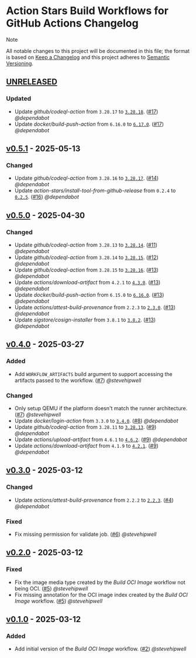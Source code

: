 # Action Stars Build Workflows for GitHub Actions Changelog

<!-- markdownlint-disable-next-line MD052 -->
> [!NOTE]
> All notable changes to this project will be documented in this file; the format is based on [Keep a Changelog](https://keepachangelog.com/en/1.0.0/) and this project adheres to [Semantic Versioning](https://semver.org/spec/v2.0.0.html).

<!--
### Added - For new features.
### Changed - For changes in existing functionality.
### Deprecated - For soon-to-be removed features.
### Removed - For now removed features.
### Fixed - For any bug fixes.
### Security - In case of vulnerabilities.
-->

## [UNRELEASED]

### Updated

- Update _github/codeql-action_ from `3.28.17` to [`3.28.18`](https://github.com/github/codeql-action/releases/tag/v3.28.18). ([#17](https://github.com/action-stars/build-workflows/pull/17)) _@dependabot_
- Update _docker/build-push-action_ from `6.16.0` to [`6.17.0`](https://github.com/docker/build-push-action/releases/tag/v6.17.0). ([#17](https://github.com/action-stars/build-workflows/pull/17)) _@dependabot_

## [v0.5.1] - 2025-05-13

### Changed

- Update _github/codeql-action_ from `3.28.16` to [`3.28.17`](https://github.com/github/codeql-action/releases/tag/v3.28.17). ([#14](https://github.com/action-stars/build-workflows/pull/14)) _@dependabot_
- Update _action-stars/install-tool-from-github-release_ from `0.2.4` to [`0.2.5`](https://github.com/action-stars/install-tool-from-github-release/releases/tag/v0.2.5). ([#16](https://github.com/action-stars/build-workflows/pull/16)) _@dependabot_

## [v0.5.0] - 2025-04-30

### Changed

- Update _github/codeql-action_ from `3.28.13` to [`3.28.14`](https://github.com/github/codeql-action/releases/tag/v3.28.14). ([#11](https://github.com/action-stars/build-workflows/pull/11)) _@dependabot_
- Update _github/codeql-action_ from `3.28.14` to [`3.28.15`](https://github.com/github/codeql-action/releases/tag/v3.28.15). ([#12](https://github.com/action-stars/build-workflows/pull/12)) _@dependabot_
- Update _github/codeql-action_ from `3.28.15` to [`3.28.16`](https://github.com/github/codeql-action/releases/tag/v3.28.16). ([#13](https://github.com/action-stars/build-workflows/pull/13)) _@dependabot_
- Update _actions/download-artifact_ from `4.2.1` to [`4.3.0`](https://github.com/actions/download-artifact/releases/tag/v4.3.0). ([#13](https://github.com/action-stars/build-workflows/pull/13)) _@dependabot_
- Update _docker/build-push-action_ from `6.15.0` to [`6.16.0`](https://github.com/docker/build-push-action/releases/tag/v6.16.0). ([#13](https://github.com/action-stars/build-workflows/pull/13)) _@dependabot_
- Update _actions/attest-build-provenance_ from `2.2.3` to [`2.3.0`](https://github.com/actions/attest-build-provenance/releases/tag/v2.3.0). ([#13](https://github.com/action-stars/build-workflows/pull/13)) _@dependabot_
- Update _sigstore/cosign-installer_ from `3.8.1` to [`3.8.2`](https://github.com/sigstore/cosign-installer/releases/tag/v3.8.2). ([#13](https://github.com/action-stars/build-workflows/pull/13)) _@dependabot_

## [v0.4.0] - 2025-03-27

### Added

- Add `WORKFLOW_ARTIFACTS` build argument to support accessing the artifacts passed to the workflow. ([#7](https://github.com/action-stars/helm-workflows/pull/7)) _@stevehipwell_

### Changed

- Only setup QEMU if the platform doesn't match the runner architecture. ([#7](https://github.com/action-stars/helm-workflows/pull/7)) _@stevehipwell_
- Update _docker/login-action_ from `3.3.0` to [`3.4.0`](https://github.com/docker/login-action/releases/tag/v3.4.0). ([#8](https://github.com/action-stars/build-workflows/pull/8)) _@dependabot_
- Update _github/codeql-action_ from `3.28.11` to [`3.28.13`](https://github.com/github/codeql-action/releases/tag/v3.28.13). ([#9](https://github.com/action-stars/build-workflows/pull/9)) _@dependabot_
- Update _actions/upload-artifact_ from `4.6.1` to [`4.6.2`](https://github.com/actions/upload-artifact/releases/tag/v4.6.2). ([#9](https://github.com/action-stars/build-workflows/pull/9)) _@dependabot_
- Update _actions/download-artifact_ from `4.1.9` to [`4.2.1`](https://github.com/actions/download-artifact/releases/tag/v4.2.1). ([#9](https://github.com/action-stars/build-workflows/pull/9)) _@dependabot_

## [v0.3.0] - 2025-03-12

### Changed

- Update _actions/attest-build-provenance_ from `2.2.2` to [`2.2.3`](https://github.com/actions/attest-build-provenance/releases/tag/v2.2.2). ([#4](https://github.com/action-stars/build-workflows/pull/4)) _@dependabot_

### Fixed

- Fix missing permission for validate job. ([#6](https://github.com/action-stars/helm-workflows/pull/6)) _@stevehipwell_

## [v0.2.0] - 2025-03-12

### Fixed

- Fix the image media type created by the _Build OCI Image_ workflow not being OCI. ([#5](https://github.com/action-stars/helm-workflows/pull/5)) _@stevehipwell_
- Fix missing annotation for the OCI image index created by the _Build OCI Image_ workflow. ([#5](https://github.com/action-stars/helm-workflows/pull/5)) _@stevehipwell_

## [v0.1.0] - 2025-03-12

### Added

- Add initial version of the _Build OCI Image_ workflow. ([#2](https://github.com/action-stars/helm-workflows/pull/2)) _@stevehipwell_

<!--
RELEASES
-->
[UNRELEASED]: https://github.com/action-stars/build-workflows/compare/v0.5.1...HEAD
[v0.5.1]: https://github.com/action-stars/build-workflows/releases/tag/v0.5.1
[v0.5.0]: https://github.com/action-stars/build-workflows/releases/tag/v0.5.0
[v0.4.0]: https://github.com/action-stars/build-workflows/releases/tag/v0.4.0
[v0.3.0]: https://github.com/action-stars/build-workflows/releases/tag/v0.3.0
[v0.2.0]: https://github.com/action-stars/build-workflows/releases/tag/v0.2.0
[v0.1.0]: https://github.com/action-stars/build-workflows/releases/tag/v0.1.0
